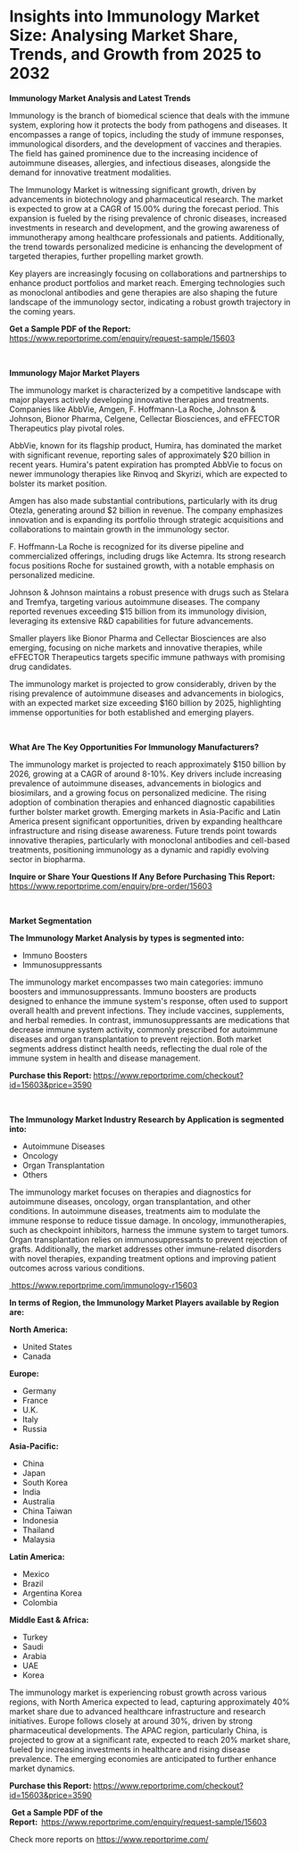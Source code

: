 <p><h1>Insights into Immunology Market Size: Analysing Market Share, Trends, and Growth from 2025 to 2032</h1></p><p><strong>Immunology Market Analysis and Latest Trends</strong></p>
<p><p>Immunology is the branch of biomedical science that deals with the immune system, exploring how it protects the body from pathogens and diseases. It encompasses a range of topics, including the study of immune responses, immunological disorders, and the development of vaccines and therapies. The field has gained prominence due to the increasing incidence of autoimmune diseases, allergies, and infectious diseases, alongside the demand for innovative treatment modalities.</p><p>The Immunology Market is witnessing significant growth, driven by advancements in biotechnology and pharmaceutical research. The market is expected to grow at a CAGR of 15.00% during the forecast period. This expansion is fueled by the rising prevalence of chronic diseases, increased investments in research and development, and the growing awareness of immunotherapy among healthcare professionals and patients. Additionally, the trend towards personalized medicine is enhancing the development of targeted therapies, further propelling market growth. </p><p>Key players are increasingly focusing on collaborations and partnerships to enhance product portfolios and market reach. Emerging technologies such as monoclonal antibodies and gene therapies are also shaping the future landscape of the immunology sector, indicating a robust growth trajectory in the coming years.</p></p>
<p><strong>Get a Sample PDF of the Report:&nbsp;</strong> <a href="https://www.reportprime.com/enquiry/request-sample/15603?utm_campaign=3453&utm_medium=2&utm_source=Github&utm_content=ia&utm_term=20032025&utm_id=immunology">https://www.reportprime.com/enquiry/request-sample/15603</a></p>
<p>&nbsp;</p>
<p><strong>Immunology Major Market Players</strong></p>
<p><p>The immunology market is characterized by a competitive landscape with major players actively developing innovative therapies and treatments. Companies like AbbVie, Amgen, F. Hoffmann-La Roche, Johnson & Johnson, Bionor Pharma, Celgene, Cellectar Biosciences, and eFFECTOR Therapeutics play pivotal roles.</p><p>AbbVie, known for its flagship product, Humira, has dominated the market with significant revenue, reporting sales of approximately $20 billion in recent years. Humira's patent expiration has prompted AbbVie to focus on newer immunology therapies like Rinvoq and Skyrizi, which are expected to bolster its market position. </p><p>Amgen has also made substantial contributions, particularly with its drug Otezla, generating around $2 billion in revenue. The company emphasizes innovation and is expanding its portfolio through strategic acquisitions and collaborations to maintain growth in the immunology sector.</p><p>F. Hoffmann-La Roche is recognized for its diverse pipeline and commercialized offerings, including drugs like Actemra. Its strong research focus positions Roche for sustained growth, with a notable emphasis on personalized medicine.</p><p>Johnson & Johnson maintains a robust presence with drugs such as Stelara and Tremfya, targeting various autoimmune diseases. The company reported revenues exceeding $15 billion from its immunology division, leveraging its extensive R&D capabilities for future advancements.</p><p>Smaller players like Bionor Pharma and Cellectar Biosciences are also emerging, focusing on niche markets and innovative therapies, while eFFECTOR Therapeutics targets specific immune pathways with promising drug candidates.</p><p>The immunology market is projected to grow considerably, driven by the rising prevalence of autoimmune diseases and advancements in biologics, with an expected market size exceeding $160 billion by 2025, highlighting immense opportunities for both established and emerging players.</p></p>
<p>&nbsp;</p>
<p><strong>What Are The Key Opportunities For Immunology Manufacturers?</strong></p>
<p><p>The immunology market is projected to reach approximately $150 billion by 2026, growing at a CAGR of around 8-10%. Key drivers include increasing prevalence of autoimmune diseases, advancements in biologics and biosimilars, and a growing focus on personalized medicine. The rising adoption of combination therapies and enhanced diagnostic capabilities further bolster market growth. Emerging markets in Asia-Pacific and Latin America present significant opportunities, driven by expanding healthcare infrastructure and rising disease awareness. Future trends point towards innovative therapies, particularly with monoclonal antibodies and cell-based treatments, positioning immunology as a dynamic and rapidly evolving sector in biopharma.</p></p>
<p><strong>Inquire or Share Your Questions If Any Before Purchasing This Report:</strong> <a href="https://www.reportprime.com/enquiry/pre-order/15603?utm_campaign=3453&utm_medium=2&utm_source=Github&utm_content=ia&utm_term=20032025&utm_id=immunology">https://www.reportprime.com/enquiry/pre-order/15603</a></p>
<p>&nbsp;</p>
<p><strong>Market Segmentation</strong></p>
<p><strong>The Immunology Market Analysis by types is segmented into:</strong></p>
<p><ul><li>Immuno Boosters</li><li>Immunosuppressants</li></ul></p>
<p><p>The immunology market encompasses two main categories: immuno boosters and immunosuppressants. Immuno boosters are products designed to enhance the immune system's response, often used to support overall health and prevent infections. They include vaccines, supplements, and herbal remedies. In contrast, immunosuppressants are medications that decrease immune system activity, commonly prescribed for autoimmune diseases and organ transplantation to prevent rejection. Both market segments address distinct health needs, reflecting the dual role of the immune system in health and disease management.</p></p>
<p><strong>Purchase this Report:&nbsp;</strong><a href="https://www.reportprime.com/checkout?id=15603&price=3590&utm_campaign=3453&utm_medium=2&utm_source=Github&utm_content=ia&utm_term=20032025&utm_id=immunology">https://www.reportprime.com/checkout?id=15603&price=3590</a></p>
<p>&nbsp;</p>
<p><strong>The Immunology Market Industry Research by Application is segmented into:</strong></p>
<p><ul><li>Autoimmune Diseases</li><li>Oncology</li><li>Organ Transplantation</li><li>Others</li></ul></p>
<p><p>The immunology market focuses on therapies and diagnostics for autoimmune diseases, oncology, organ transplantation, and other conditions. In autoimmune diseases, treatments aim to modulate the immune response to reduce tissue damage. In oncology, immunotherapies, such as checkpoint inhibitors, harness the immune system to target tumors. Organ transplantation relies on immunosuppressants to prevent rejection of grafts. Additionally, the market addresses other immune-related disorders with novel therapies, expanding treatment options and improving patient outcomes across various conditions.</p></p>
<p><a href="https://www.reportprime.com/immunology-r15603?utm_campaign=3453&utm_medium=2&utm_source=Github&utm_content=ia&utm_term=20032025&utm_id=immunology">&nbsp;https://www.reportprime.com/immunology-r15603</a></p>
<p><strong>In terms of Region, the Immunology Market Players available by Region are:</strong></p>
<p>
    <p> <strong> North America: </strong>
        <ul>
            <li>United States</li>
            <li>Canada</li>
        </ul>
        </p> 
    <p> <strong> Europe: </strong>
        <ul>
            <li>Germany</li>
            <li>France</li>
            <li>U.K.</li>
            <li>Italy</li>
            <li>Russia</li>
        </ul>
        </p> 
    <p> <strong> Asia-Pacific: </strong>
        <ul>
            <li>China</li>
            <li>Japan</li>
            <li>South Korea</li>
            <li>India</li>
            <li>Australia</li>
            <li>China Taiwan</li>
            <li>Indonesia</li>
            <li>Thailand</li>
            <li>Malaysia</li>
        </ul>
        </p> 
    <p> <strong> Latin America: </strong>
        <ul>
            <li>Mexico</li>
            <li>Brazil</li>
            <li>Argentina Korea</li>
            <li>Colombia</li>
        </ul>
        </p> 
    <p> <strong> Middle East & Africa: </strong>
        <ul>
            <li>Turkey</li>
            <li>Saudi</li>
            <li>Arabia</li>
            <li>UAE</li>
            <li>Korea</li>
        </ul>
    </p>
    </p>
<p><p>The immunology market is experiencing robust growth across various regions, with North America expected to lead, capturing approximately 40% market share due to advanced healthcare infrastructure and research initiatives. Europe follows closely at around 30%, driven by strong pharmaceutical developments. The APAC region, particularly China, is projected to grow at a significant rate, expected to reach 20% market share, fueled by increasing investments in healthcare and rising disease prevalence. The emerging economies are anticipated to further enhance market dynamics.</p></p>
<p><strong>Purchase this Report: </strong><a href="https://www.reportprime.com/checkout?id=15603&price=3590&utm_campaign=3453&utm_medium=2&utm_source=Github&utm_content=ia&utm_term=20032025&utm_id=immunology">https://www.reportprime.com/checkout?id=15603&price=3590</a></p>
<p>&nbsp;<strong>Get a Sample PDF of the Report:&nbsp;&nbsp;</strong><a href="https://www.reportprime.com/enquiry/request-sample/15603?utm_campaign=3453&utm_medium=2&utm_source=Github&utm_content=ia&utm_term=20032025&utm_id=immunology">https://www.reportprime.com/enquiry/request-sample/15603</a></p>
<p><strong></strong></p>
<p>Check more reports on <a href="https://www.reportprime.com/?utm_campaign=3453&utm_medium=2&utm_source=Github&utm_content=ia&utm_term=20032025&utm_id=immunology">https://www.reportprime.com/</a></p>